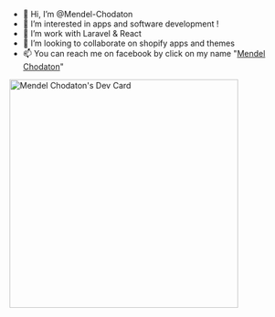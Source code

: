 - 👋 Hi, I’m @Mendel-Chodaton
- 👀 I’m interested in apps and software development !
- 🌱 I’m work with Laravel & React 
- 💞️ I’m looking to collaborate on shopify apps and themes
- 📫 You can reach me on facebook by click on my name "<a data-turbo-frame="repo-content-turbo-frame" href="https://web.facebook.com/Mendel.chodaton.13"><span>Mendel Chodaton</span></a>"

<!--
Mendel-Chodaton/Mendel-Chodaton is a ✨ special ✨ repository because its `README.md` (this file) appears on your GitHub profile.
You can click the Preview link to take a look at your changes.
--->

<a href="https://app.daily.dev/Mendel13"><img src="https://api.daily.dev/devcards/7890ca02a4d84b86bebcd549b780d224.png?r=rlq" width="400" alt="Mendel Chodaton's Dev Card"/></a>
